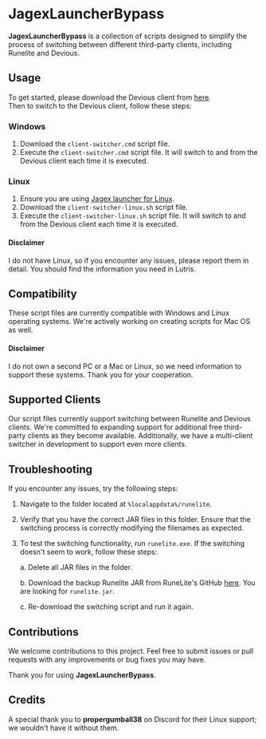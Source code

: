 # JagexLauncherBypass

**JagexLauncherBypass** is a collection of scripts designed to simplify the process of switching between different third-party clients, including Runelite and Devious.

## Usage

To get started, please download the Devious client from [here](https://github.com/jbx5/devious-launcher/releases/download/devious-client-launcher-1.0.1/devious-client-launcher.jar).  
Then to switch to the Devious client, follow these steps:

### Windows

1. Download the `client-switcher.cmd` script file.
2. Execute the `client-switcher.cmd` script file. It will switch to and from the Devious client each time it is executed.

### Linux

1. Ensure you are using [Jagex launcher for Linux](https://github.com/TormStorm/jagex-launcher-linux).
2. Download the `client-switcher-linux.sh` script file.
3. Execute the `client-switcher-linux.sh` script file. It will switch to and from the Devious client each time it is executed.

#### Disclaimer

I do not have Linux, so if you encounter any issues, please report them in detail. You should find the information you need in Lutris.

## Compatibility

These script files are currently compatible with Windows and Linux operating systems. We're actively working on creating scripts for Mac OS as well.

#### Disclaimer

I do not own a second PC or a Mac or Linux, so we need information to support these systems. Thank you for your cooperation.

## Supported Clients

Our script files currently support switching between Runelite and Devious clients. We're committed to expanding support for additional free third-party clients as they become available. Additionally, we have a multi-client switcher in development to support even more clients.

## Troubleshooting

If you encounter any issues, try the following steps:

1. Navigate to the folder located at `%localappdata%/runelite`.

2. Verify that you have the correct JAR files in this folder. Ensure that the switching process is correctly modifying the filenames as expected.

3. To test the switching functionality, run `runelite.exe`. If the switching doesn't seem to work, follow these steps:

   a. Delete all JAR files in the folder.
   
   b. Download the backup Runelite JAR from RuneLite's GitHub [here](https://github.com/runelite/launcher/releases/latest). You are looking for `runelite.jar`.

   c. Re-download the switching script and run it again.

## Contributions

We welcome contributions to this project. Feel free to submit issues or pull requests with any improvements or bug fixes you may have.

Thank you for using **JagexLauncherBypass**.

## Credits

A special thank you to **propergumball38** on Discord for their Linux support; we wouldn't have it without them.
